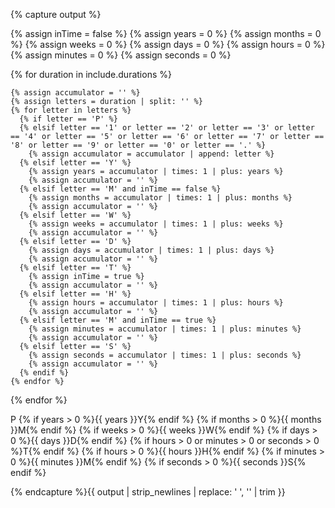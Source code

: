 {% capture output %}

  {% assign inTime = false %}
  {% assign years = 0 %}
  {% assign months = 0 %}
  {% assign weeks = 0 %}
  {% assign days = 0 %}
  {% assign hours = 0 %}
  {% assign minutes = 0 %}
  {% assign seconds = 0 %}

  {% for duration in include.durations %}

    {% assign accumulator = '' %}
    {% assign letters = duration | split: '' %}
    {% for letter in letters %}
      {% if letter == 'P' %}
      {% elsif letter == '1' or letter == '2' or letter == '3' or letter == '4' or letter == '5' or letter == '6' or letter == '7' or letter == '8' or letter == '9' or letter == '0' or letter == '.' %}
        {% assign accumulator = accumulator | append: letter %}
      {% elsif letter == 'Y' %}
        {% assign years = accumulator | times: 1 | plus: years %}
        {% assign accumulator = '' %}
      {% elsif letter == 'M' and inTime == false %}
        {% assign months = accumulator | times: 1 | plus: months %}
        {% assign accumulator = '' %}
      {% elsif letter == 'W' %}
        {% assign weeks = accumulator | times: 1 | plus: weeks %}
        {% assign accumulator = '' %}
      {% elsif letter == 'D' %}
        {% assign days = accumulator | times: 1 | plus: days %}
        {% assign accumulator = '' %}
      {% elsif letter == 'T' %}
        {% assign inTime = true %}
        {% assign accumulator = '' %}
      {% elsif letter == 'H' %}
        {% assign hours = accumulator | times: 1 | plus: hours %}
        {% assign accumulator = '' %}
      {% elsif letter == 'M' and inTime == true %}
        {% assign minutes = accumulator | times: 1 | plus: minutes %}
        {% assign accumulator = '' %}
      {% elsif letter == 'S' %}
        {% assign seconds = accumulator | times: 1 | plus: seconds %}
        {% assign accumulator = '' %}
      {% endif %}
    {% endfor %}

  {% endfor %}

P
{% if years > 0 %}{{ years }}Y{% endif %}
{% if months > 0 %}{{ months }}M{% endif %}
{% if weeks > 0 %}{{ weeks }}W{% endif %}
{% if days > 0 %}{{ days }}D{% endif %}
{% if hours > 0 or minutes > 0 or seconds > 0 %}T{% endif %}
{% if hours > 0 %}{{ hours }}H{% endif %}
{% if minutes > 0 %}{{ minutes }}M{% endif %}
{% if seconds > 0 %}{{ seconds }}S{% endif %}

{% endcapture %}{{ output | strip_newlines | replace: ' ', '' | trim }}
